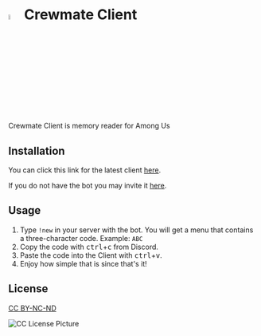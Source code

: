 <p align="center">
<h1><a href="https://crewmate.xyz/home" alt = "Website link"><img src="https://crewmate.xyz/static/app-assets/images/logo/logo.svg" width="5%"></a> Crewmate Client</h1>

</p>

Crewmate Client is memory reader for Among Us

## Installation

You can click this link for the latest client [here](https://github.com/varedz/Crewmate-Client/releases/latest).

If you do not have the bot you may invite it [here](https://crewmate.xyz/invite).


## Usage

1. Type `!new` in your server with the bot. You will get a menu that contains a three-character code. Example: `ABC`
2. Copy the code with <kbd>ctrl</kbd>+<kbd>c</kbd> from Discord.
3. Paste the code into the Client with <kbd>ctrl</kbd>+<kbd>v</kbd>.
4. Enjoy how simple that is since that's it!




## License
[CC BY-NC-ND](https://creativecommons.org/licenses/by-nc-nd/3.0/us/legalcode)

![CC License Picture](https://licensebuttons.net/l/by-nc-nd/3.0/88x31.png)
